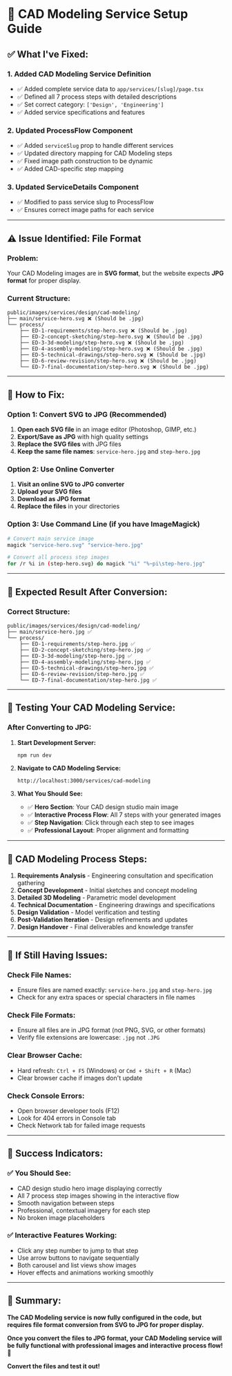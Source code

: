 # 🎯 CAD Modeling Service Setup Guide

## ✅ **What I've Fixed:**

### **1. Added CAD Modeling Service Definition**
- ✅ Added complete service data to `app/services/[slug]/page.tsx`
- ✅ Defined all 7 process steps with detailed descriptions
- ✅ Set correct category: `['Design', 'Engineering']`
- ✅ Added service specifications and features

### **2. Updated ProcessFlow Component**
- ✅ Added `serviceSlug` prop to handle different services
- ✅ Updated directory mapping for CAD Modeling steps
- ✅ Fixed image path construction to be dynamic
- ✅ Added CAD-specific step mapping

### **3. Updated ServiceDetails Component**
- ✅ Modified to pass service slug to ProcessFlow
- ✅ Ensures correct image paths for each service

---

## ⚠️ **Issue Identified: File Format**

### **Problem:**
Your CAD Modeling images are in **SVG format**, but the website expects **JPG format** for proper display.

### **Current Structure:**
```
public/images/services/design/cad-modeling/
├── main/service-hero.svg ❌ (Should be .jpg)
└── process/
    ├── ED-1-requirements/step-hero.svg ❌ (Should be .jpg)
    ├── ED-2-concept-sketching/step-hero.svg ❌ (Should be .jpg)
    ├── ED-3-3d-modeling/step-hero.svg ❌ (Should be .jpg)
    ├── ED-4-assembly-modeling/step-hero.svg ❌ (Should be .jpg)
    ├── ED-5-technical-drawings/step-hero.svg ❌ (Should be .jpg)
    ├── ED-6-review-revision/step-hero.svg ❌ (Should be .jpg)
    └── ED-7-final-documentation/step-hero.svg ❌ (Should be .jpg)
```

---

## 🔧 **How to Fix:**

### **Option 1: Convert SVG to JPG (Recommended)**

1. **Open each SVG file** in an image editor (Photoshop, GIMP, etc.)
2. **Export/Save as JPG** with high quality settings
3. **Replace the SVG files** with JPG files
4. **Keep the same file names**: `service-hero.jpg` and `step-hero.jpg`

### **Option 2: Use Online Converter**

1. **Visit an online SVG to JPG converter**
2. **Upload your SVG files**
3. **Download as JPG format**
4. **Replace the files** in your directories

### **Option 3: Use Command Line (if you have ImageMagick)**

```bash
# Convert main service image
magick "service-hero.svg" "service-hero.jpg"

# Convert all process step images
for /r %i in (step-hero.svg) do magick "%i" "%~pi\step-hero.jpg"
```

---

## 🚀 **Expected Result After Conversion:**

### **Correct Structure:**
```
public/images/services/design/cad-modeling/
├── main/service-hero.jpg ✅
└── process/
    ├── ED-1-requirements/step-hero.jpg ✅
    ├── ED-2-concept-sketching/step-hero.jpg ✅
    ├── ED-3-3d-modeling/step-hero.jpg ✅
    ├── ED-4-assembly-modeling/step-hero.jpg ✅
    ├── ED-5-technical-drawings/step-hero.jpg ✅
    ├── ED-6-review-revision/step-hero.jpg ✅
    └── ED-7-final-documentation/step-hero.jpg ✅
```

---

## 🧪 **Testing Your CAD Modeling Service:**

### **After Converting to JPG:**

1. **Start Development Server:**
   ```bash
   npm run dev
   ```

2. **Navigate to CAD Modeling Service:**
   ```
   http://localhost:3000/services/cad-modeling
   ```

3. **What You Should See:**
   - ✅ **Hero Section**: Your CAD design studio main image
   - ✅ **Interactive Process Flow**: All 7 steps with your generated images
   - ✅ **Step Navigation**: Click through each step to see images
   - ✅ **Professional Layout**: Proper alignment and formatting

---

## 🎯 **CAD Modeling Process Steps:**

1. **Requirements Analysis** - Engineering consultation and specification gathering
2. **Concept Development** - Initial sketches and concept modeling
3. **Detailed 3D Modeling** - Parametric model development
4. **Technical Documentation** - Engineering drawings and specifications
5. **Design Validation** - Model verification and testing
6. **Post-Validation Iteration** - Design refinements and updates
7. **Design Handover** - Final deliverables and knowledge transfer

---

## 🔧 **If Still Having Issues:**

### **Check File Names:**
- Ensure files are named exactly: `service-hero.jpg` and `step-hero.jpg`
- Check for any extra spaces or special characters in file names

### **Check File Formats:**
- Ensure all files are in JPG format (not PNG, SVG, or other formats)
- Verify file extensions are lowercase: `.jpg` not `.JPG`

### **Clear Browser Cache:**
- Hard refresh: `Ctrl + F5` (Windows) or `Cmd + Shift + R` (Mac)
- Clear browser cache if images don't update

### **Check Console Errors:**
- Open browser developer tools (F12)
- Look for 404 errors in Console tab
- Check Network tab for failed image requests

---

## 🎉 **Success Indicators:**

### **✅ You Should See:**
- CAD design studio hero image displaying correctly
- All 7 process step images showing in the interactive flow
- Smooth navigation between steps
- Professional, contextual imagery for each step
- No broken image placeholders

### **✅ Interactive Features Working:**
- Click any step number to jump to that step
- Use arrow buttons to navigate sequentially
- Both carousel and list views show images
- Hover effects and animations working smoothly

---

## 📝 **Summary:**

**The CAD Modeling service is now fully configured in the code, but requires file format conversion from SVG to JPG for proper display.**

**Once you convert the files to JPG format, your CAD Modeling service will be fully functional with professional images and interactive process flow!** 🌟

**Convert the files and test it out!**
